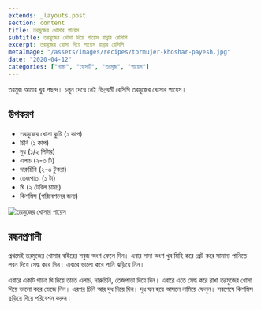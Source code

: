 ```yaml
---
extends: _layouts.post
section: content
title: তরমুজের খোসার পায়েস
subtitle: তরমুজের খোসা দিয়ে পায়েস রান্নার রেসিপি
excerpt: তরমুজের খোসা দিয়ে পায়েস রান্নার রেসিপি
metaImage: "/assets/images/recipes/tormujer-khoshar-payesh.jpg"
date: "2020-04-12"
categories: ["নাস্তা", "ডেসার্ট", "তরমুজ", "পায়েস"]
---
```


তরমুজ আমার খুব পছন্দ। চলুন দেখে নেই ভিন্নধর্মী রেসিপি তরমুজের খোসার পায়েস।

## উপকরণ

- তরমুজের খোসা কুচি (১ কাপ)
- চিনি (১ কাপ)
- দুধ (১/২ লিটার)
- এলাচ (২-৩ টি)
- দারুচিনি (২-৩ টুকরা)
- তেজপাতা (১ টা)
- ঘি (২ টেবিল চামচ)
- কিশমিস (পরিবেশনের জন্য)

![তরমুজের খোসার পায়েস](/assets/images/recipes/tormujer-khoshar-payesh.jpg)

## রন্ধনপ্রণালী

প্রথমেই তরমুজের খোসার বাইরের সবুজ অংশ ফেলে দিন। এবার সাদা অংশ খুব মিহি করে গ্রেট করে সামান্য পানিতে
লবন দিয়ে সেদ্ধ করে নিন। এবারে ভালো করে পানি ঝড়িয়ে নিন।

এবারে একটি পাত্রে ঘি দিয়ে তাতে এলাচ, দারুচিনি, তেজপাতা দিয়ে দিন। এবারে এতে সেদ্ধ করে রাখা তরমুজের
খোসা দিয়ে ভালো করে ভেজে নিন। এরপর চিনি আর দুধ দিয়ে দিন। দুধ ঘন হয়ে আসলে নামিয়ে ফেলুন। সবশেষে
কিশমিস ছড়িয়ে দিয়ে পরিবেশন করুন।
